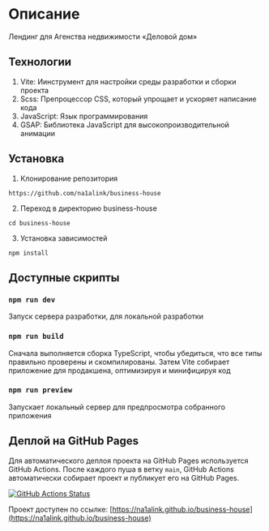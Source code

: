 # Описание
Лендинг для Агенства недвижимости «Деловой дом» 

## Технологии
1. Vite: Иинструмент для настройки среды разработки и сборки проекта
2. Scss: Препроцессор CSS, который упрощает и ускоряет написание кода
3. JavaScript: Язык программирования
4. GSAP: Библиотека JavaScript для высокопроизводительной анимации


## Установка

1. Клонирование репозитория

`https://github.com/na1alink/business-house`

2. Переход в директорию business-house

`cd business-house`

3. Установка зависимостей

`npm install`



## Доступные скрипты

### `npm run dev`
Запуск сервера разработки, для локальной разработки

### `npm run build`
Сначала выполняется сборка TypeScript, чтобы убедиться, что все типы правильно проверены и скомпилированы. Затем Vite собирает приложение для продакшена, оптимизируя и минифицируя код

### `npm run preview`
Запускает локальный сервер для предпросмотра собранного приложения



## Деплой на GitHub Pages

Для автоматического деплоя проекта на GitHub Pages используется GitHub Actions. После каждого пуша в ветку `main`, GitHub Actions автоматически собирает проект и публикует его на GitHub Pages.

[![GitHub Actions Status](https://github.com/na1alink/business-house/actions/workflows/deploy.yml/badge.svg)](https://github.com/na1alink/business-house/actions)

Проект доступен по ссылке: [https://na1alink.github.io/business-house](https://na1alink.github.io/business-house)
